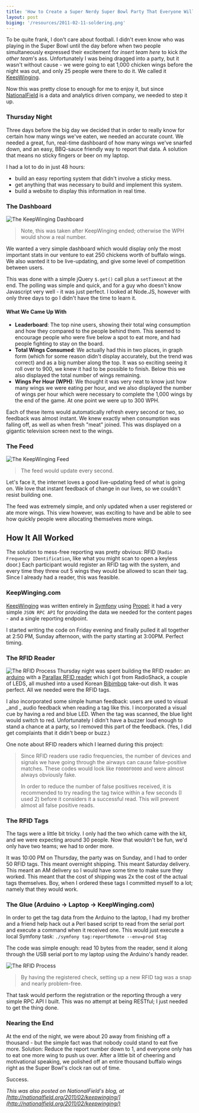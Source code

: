 ```yaml
---
title: 'How to Create a Super Nerdy Super Bowl Party That Everyone Will Love or: RFID + 1,000 Chicken Wings (Wait... What?)'
layout: post
bigimg: '/resources/2011-02-11-soldering.png'
---
```

To be quite frank, I don't care about football. I didn't even know who was playing in the Super Bowl until the day before when two people simultaneously expressed their excitement for _insert team here_ to kick _the other team_'s ass. Unfortunately I was being dragged into a party, but it wasn't without cause - we were going to eat 1,000 chicken wings before the night was out, and only 25 people were there to do it. We called it [KeepWinging](http://keepwinging.com).

Now this was pretty close to enough for me to enjoy it, but since [NationalField](http://nationalfield.org) is a data and analytics driven company, we needed to step it up.

### Thursday Night
Three days before the big day we decided that in order to really know for certain how many wings we've eaten, we needed an accurate count. We needed a great, fun, real-time dashboard of how many wings we've snarfed down, and an easy, BBQ-sauce friendly way to report that data. A solution that means no sticky fingers or beer on my laptop.

I had a lot to do in just 48 hours:

- build an easy reporting system that didn't involve a sticky mess.
- get anything that was necessary to build and implement this system.
- build a website to display this information in real time.

### The Dashboard
![The KeepWinging Dashboard](/resources/2011-02-11-dashboard.png)

> Note, this was taken after KeepWinging ended; otherwise the WPH would show a real number.

We wanted a very simple dashboard which would display only the most important stats in our venture to eat 250 chickens worth of buffalo wings. We also wanted it to be live-updating, and give some level of competition between users.

This was done with a simple jQuery `$.get()` call plus a `setTimeout` at the end. The polling was simple and quick, and for a guy who doesn't know Javascript very well - it was just perfect. I looked at Node.JS, however with only three days to go I didn't have the time to learn it.

#### What We Came Up With
- **Leaderboard**: The top nine users, showing their total wing consumption and how they compared to the people behind them. This seemed to encourage people who were five below a spot to eat more, and had people fighting to stay on the board.
- **Total Wings Consumed**: We actually had this in two places, in graph form (which for some reason didn't display accurately, but the trend was correct) and as a big number along the top. It was so exciting seeing it roll over to 900, we knew it had to be possible to finish. Below this we also displayed the total number of wings remaining.
- **Wings Per Hour (WPH)**: We thought it was very neat to know just how many wings we were eating per hour, and we also displayed the number of wings per hour which were necessary to complete the 1,000 wings by the end of the game. At one point we were up to 300 WPH.

Each of these items would automatically refresh every second or two, so feedback was almost instant. We knew exactly when consumption was falling off, as well as when fresh "meat" joined. This was displayed on a gigantic television screen next to the wings.

### The Feed
![The KeepWinging Feed](/resources/2011-02-11-feed.png)

> The feed would update every second.

Let's face it, the internet loves a good live-updating feed of what is going on. We love that instant feedback of change in our lives, so we couldn't resist building one.

The feed was extremely simple, and only updated when a user registered or ate more wings. This view however, was exciting to have and be able to see how quickly people were allocating themselves more wings.

## How It All Worked
The solution to mess-free reporting was pretty obvious: RFID (`Radio Frequency IDentification`, like what you might scan to open a keyless door.) Each participant would register an RFID tag with the system, and every time they threw out 5 wings they would be allowed to scan their tag. Since I already had a reader, this was feasible.

### KeepWinging.com
[KeepWinging](http://keepwinging.com) was written entirely in [Symfony](http://symfony-project.org) using [Propel](http://www.propelorm.org); it had a very simple `JSON RPC API` for providing the data we needed for the content pages - and a single reporting endpoint.

I started writing the code on Friday evening and finally pulled it all together at 2:50 PM, Sunday afternoon, with the party starting at 3:00PM. Perfect timing.

### The RFID Reader
![The RFID Process](/resources/2011-02-11-rfid-reader.png)
Thursday night was spent building the RFID reader: an [arduino](http://www.sparkfun.com/products/9950) with a [Parallax RFID reader](http://www.radioshack.com/product/index.jsp?productId=2906723) which I got from RadioShack, a couple of LEDS, all mushed into a used Korean [Bibimbop](http://en.wikipedia.org/wiki/Bibimbap) take-out dish. It was perfect. All we needed were the RFID tags.

I also incorporated some simple human feedback: users are used to visual _and _ audio feedback when reading a tag like this. I incorporated a visual cue
by having a red and blue LED. When the tag was scanned, the blue light would switch to red. Unfortunately I didn't have a buzzer loud enough to stand a chance at a party, so I removed this part of the feedback. (Yes, I did get complaints that it didn't beep or buzz.)

One note about RFID readers which I learned during this project:

> Since RFID readers use radio frequencies, the number of devices and signals we have going through the airways can cause false-positive matches. These codes would look like `F0000F0000` and were almost always obviously fake.
>
> In order to reduce the number of false positives received, it is recommended to try reading the tag twice within a few seconds (I used 2) before it considers it a successful read. This will prevent almost all false positive reads.

### The RFID Tags
The tags were a little bit tricky. I only had the two which came with the kit, and we were expecting around 30 people. Now that wouldn't be fun, we'd only have two teams; we had to order more.

It was 10:00 PM on Thursday, the party was on Sunday, and I had to order 50 RFID tags. This meant overnight shipping. This meant Saturday delivery. This meant an AM delivery so I would have some time to make sure they worked. This meant that the cost of shipping was 2x the cost of the actual tags themselves. Boy, when I ordered these tags I committed myself to a lot; namely that they would work.

### The Glue (Arduino -> Laptop -> KeepWinging.com)
In order to get the tag data from the Arduino to the laptop, I had my brother and a friend help hack out a Perl based script to read from the serial port and execute a command when it received one. This would just execute a local Symfony task: `./symfony tag:reportRemote --env=prod $tag`

The code was simple enough: read 10 bytes from the reader, send it along through the USB serial port to my laptop using the Arduino's handy reader.

![The RFID Process](/resources/2011-02-11-rfid-process.png)

> By having the registered check, setting up a new RFID tag was a snap and nearly problem-free.

That task would perform the registration or the reporting through a very simple RPC API I built. This was no attempt at being RESTful; I just needed to get the thing done.

### Nearing the End
At the end of the night, we were about 20 away from finishing off a thousand - but the simple fact was that nobody could stand to eat five more. Solution: Reduce the report number down to 1, and everyone only has to eat one more wing to push us over. After a little bit of cheering and motivational speaking, we polished off an entire thousand buffalo wings right as the Super Bowl's clock ran out of time.

Success.

_This was also posted on NationalField's blog, at [http://nationalfield.org/2011/02/keepwinging/](http://nationalfield.org/2011/02/keepwinging/)_
